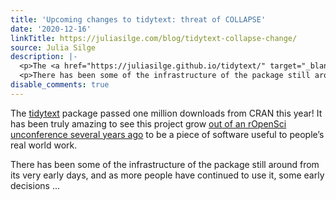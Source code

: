 ```yaml
---
title: 'Upcoming changes to tidytext: threat of COLLAPSE'
date: '2020-12-16'
linkTitle: https://juliasilge.com/blog/tidytext-collapse-change/
source: Julia Silge
description: |-
  <p>The <a href="https://juliasilge.github.io/tidytext/" target="_blank" rel="noopener">tidytext</a> package passed one million downloads from CRAN this year! It has been truly amazing to see this project grow <a href="https://twitter.com/juliasilge/status/1314661438040940544" target="_blank" rel="noopener">out of an rOpenSci unconference several years ago</a> to be a piece of software useful to people&rsquo;s real world work.</p>
  <p>There has been some of the infrastructure of the package still around from its very early days, and as more people have continued to use it, some early decisions ...
disable_comments: true
---
```

<p>The <a href="https://juliasilge.github.io/tidytext/" target="_blank" rel="noopener">tidytext</a> package passed one million downloads from CRAN this year! It has been truly amazing to see this project grow <a href="https://twitter.com/juliasilge/status/1314661438040940544" target="_blank" rel="noopener">out of an rOpenSci unconference several years ago</a> to be a piece of software useful to people&rsquo;s real world work.</p>
<p>There has been some of the infrastructure of the package still around from its very early days, and as more people have continued to use it, some early decisions ...